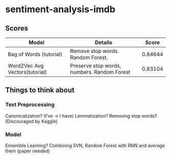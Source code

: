 # sentiment-analysis-imdb

## Scores

Model | Details | Score 
--- | --- | ---
Bag of Words (tutorial) | Remove stop words. Random Forest. | 0.84644
Word2Vec Avg Vectors(tutorial) | Preserve stop words, numbers. Random Forest | 0.83104

## Things to think about
### Text Preprocessing
Canonicalization? (I've -> I have)
Lemmatization?
Removing stop words? (Discouraged by Kaggle)

### Model
Ensemble Learning? Combining SVN, Random Forest with RNN and average them (paper needed)